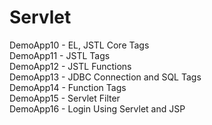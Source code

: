 # Servlet

DemoApp10 - EL, JSTL Core Tags  
DemoApp11 - JSTL Tags  
DemoApp12 - JSTL Functions  
DemoApp13 - JDBC Connection and SQL Tags  
DemoApp14 - Function Tags  
DemoApp15 - Servlet Filter  
DemoApp16 - Login Using Servlet and JSP  
